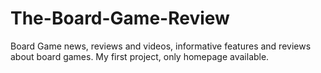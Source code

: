 # The-Board-Game-Review
Board Game news, reviews and videos, informative features and reviews about board games. My first project, only homepage available.
